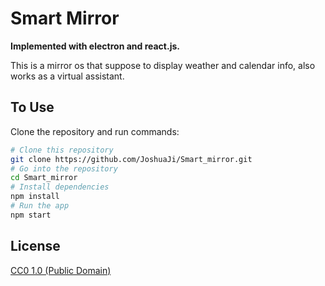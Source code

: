 # Smart Mirror

**Implemented with electron and react.js.**

This is a mirror os that suppose to display weather and calendar info, also works as a virtual assistant.

## To Use

Clone the repository and run commands: 

```bash
# Clone this repository
git clone https://github.com/JoshuaJi/Smart_mirror.git
# Go into the repository
cd Smart_mirror
# Install dependencies
npm install
# Run the app
npm start
```

## License

[CC0 1.0 (Public Domain)](LICENSE.md)
